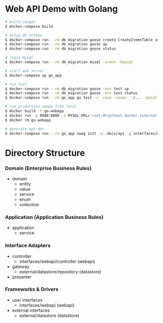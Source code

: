 # Web API Demo with Golang

```bash
# build images
$ docker-compose build

# setup db schema
$ docker-compose run --rm db_migration goose create CreateItemsTable sql
$ docker-compose run --rm db_migration goose up
$ docker-compose run --rm db_migration goose status

# login mysql
$ docker-compose run --rm db_migration mysql -uroot -hmysql

# start web server
$ docker-compose up go_app

# run test
$ docker-compose run --rm db_migration goose -env test up
$ docker-compose run --rm db_migration goose -env test status
$ docker-compose run --rm go_app go test -v -race -cover  ./... -parallel 4

# run production image from local
$ docker build -t go-webapp .
$ docker run -p 8080:8080 -e MYSQL_URL='root:@tcp(host.docker.internal:3306)/golang_webapi_demo_dev' --name go-webapp go-webapp
$ docker rm go-webapp

# generate api doc
$ docker-compose run --rm go_app swag init -o .docs/api -g interfaces/webapi/server.go
```

# Directory Structure
### Domain (Enterprise Business Rules)
- domain
  - entity
  - value
  - service
  - enum
  - collection

### Application (Application Business Rules)
- application
  - service

### Interface Adapters
- controller
  - interfaces/webapi/controller (webapi)
- gateway
  - external/datastore/repository (datastore)
- presenter

### Frameworks & Drivers
- user interfaces
  - interfaces/webapi (webapi)
- external interfaces
  - external/datastore (datastore)

